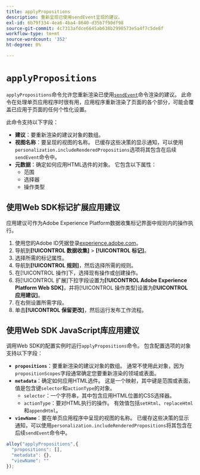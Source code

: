 ```yaml
---
title: applyPropositions
description: 重新呈现已使用sendEvent呈现的建议。
exl-id: 6b79f334-4ea6-4ba4-8640-d35b7f90df98
source-git-commit: 4c7313afdce6645ab638b2998573e5a4f7c5de8f
workflow-type: tm+mt
source-wordcount: '352'
ht-degree: 0%

---
```


# `applyPropositions`

`applyPropositions`命令允许您重新渲染已使用[`sendEvent`](sendevent/overview.md)命令渲染的建议。 此命令在处理单页应用程序时很有用，应用程序重新渲染了页面的各个部分，可能会覆盖已应用于页面的任何个性化设置。

此命令支持以下字段：

* **建议**：要重新渲染的建议对象的数组。
* **视图名称**：要呈现的视图的名称。 已缓存这些决策的显示通知，可以使用`personalization.includeRenderedPropositions`选项将其包含在后续`sendEvent`命令中。
* **元数据**：确定如何应用HTML选件的对象。 它包含以下属性：
   * 范围
   * 选择器
   * 操作类型

## 使用Web SDK标记扩展应用建议

应用建议可作为Adobe Experience Platform数据收集标记界面中规则内的操作执行。

1. 使用您的Adobe ID凭据登录[experience.adobe.com](https://experience.adobe.com)。
1. 导航到&#x200B;**[!UICONTROL 数据收集]** > **[!UICONTROL 标记]**。
1. 选择所需的标记属性。
1. 导航到&#x200B;**[!UICONTROL 规则]**，然后选择所需的规则。
1. 在[!UICONTROL 操作]下，选择现有操作或创建操作。
1. 将[!UICONTROL 扩展]下拉字段设置为&#x200B;**[!UICONTROL Adobe Experience Platform Web SDK]**，并将[!UICONTROL 操作类型]设置为&#x200B;**[!UICONTROL 应用建议]**。
1. 在右侧设置所需字段。
1. 单击&#x200B;**[!UICONTROL 保留更改]**，然后运行发布工作流程。

## 使用Web SDK JavaScript库应用建议

调用Web SDK的配置实例时运行`applyPropositions`命令。 包含配置选项的对象支持以下字段：

* **`propositions`**：要重新渲染的建议对象的数组。 通常不使用此对象，因为`propositionScopes`字段通常确定您要重新渲染的领域或表面。
* **`metadata`**：确定如何应用HTML选件。 这是一个映射，其中键是范围或表面，值是包含键`selector`和`actionType`的对象。
   * `selector`：一个字符串，其中包含应用HTML位置的CSS选择器。
   * `actionType`：要对HTML执行的操作。 有效值包括`setHtml`、`replaceHtml`和`appendHtml`。
* **`viewName`**：要在单页应用程序中呈现的视图的名称。 已缓存这些决策的显示通知，可以使用`personalization.includeRenderedPropositions`将其包含在后续`sendEvent`命令中。

```js
alloy("applyPropositions",{
  "propositions": [],
  "metadata": {},
  "viewName": ""
});
```
